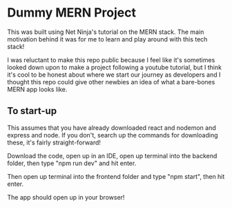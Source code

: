# Dummy MERN Project
This was built using Net Ninja's tutorial on the MERN stack. The main motivation behind it was for me to learn and play around
with this tech stack! 

I was reluctant to make this repo public because I feel like it's sometimes looked down upon to 
make a project following a youtube tutorial, but I think it's cool to be honest about where we start our journey as developers
and I thought this repo could give other newbies an idea of what a bare-bones MERN app looks like. 

## To start-up
This assumes that you have already downloaded react and nodemon and express and node. If you don't, search up the commands for downloading these, it's fairly straight-forward!

Download the code, open up in an IDE, open up terminal into the backend folder, then type "npm run dev" and hit enter.

Then open up terminal into the frontend folder and type "npm start", then hit enter.

The app should open up in your browser!


